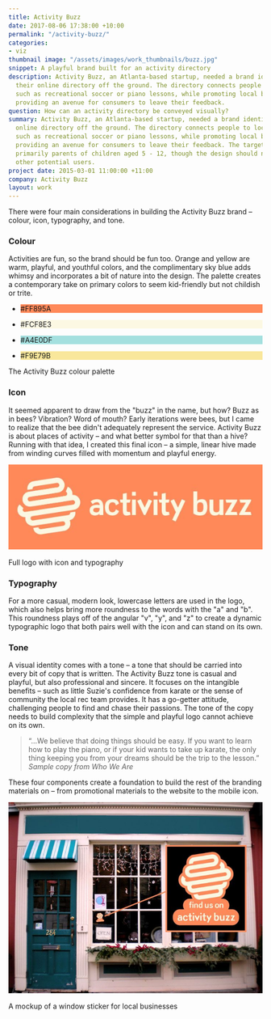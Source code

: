 ```yaml
---
title: Activity Buzz
date: 2017-08-06 17:38:00 +10:00
permalink: "/activity-buzz/"
categories:
- viz
thumbnail image: "/assets/images/work_thumbnails/buzz.jpg"
snippet: A playful brand built for an activity directory
description: Activity Buzz, an Atlanta-based startup, needed a brand identity to get
  their online directory off the ground. The directory connects people to local activities,
  such as recreational soccer or piano lessons, while promoting local businesses and
  providing an avenue for consumers to leave their feedback.
question: How can an activity directory be conveyed visually?
summary: Activity Buzz, an Atlanta-based startup, needed a brand identity to get their
  online directory off the ground. The directory connects people to local activities,
  such as recreational soccer or piano lessons, while promoting local businesses and
  providing an avenue for consumers to leave their feedback. The target market is
  primarily parents of children aged 5 - 12, though the design should not alienate
  other potential users.
project date: 2015-03-01 11:00:00 +11:00
company: Activity Buzz
layout: work
---
```


There were four main considerations in building the Activity Buzz brand – colour, icon, typography, and tone.

### Colour
Activities are fun, so the brand should be fun too. Orange and yellow are warm, playful, and youthful colors, and the complimentary sky blue adds whimsy and incorporates a bit of nature into the design. The palette creates a contemporary take on primary colors to seem kid-friendly but not childish or trite.

<ul class="palette">
  <li style="background: #FF895A"><p class="swatch">#FF895A</p></li>
  <li style="background: #FCF8E3"><p class="swatch">#FCF8E3</p></li>
  <li style="background: #A4E0DF"><p class="swatch">#A4E0DF</p></li>
  <li style="background: #F9E79B"><p class="swatch">#F9E79B</p></li>
</ul>
<p class="caption mt-2">The Activity Buzz colour palette</p>

### Icon
It seemed apparent to draw from the "buzz" in the name, but how? Buzz as in bees? Vibration? Word of mouth? Early iterations were bees, but I came to realize that the bee didn't adequately represent the service. Activity Buzz is about places of activity – and what better symbol for that than a hive? Running with that idea, I created this final icon – a simple, linear hive made from winding curves filled with momentum and playful energy.

![typography.jpg](/uploads/typography.jpg)
<p class="caption">Full logo with icon and typography</p>

### Typography
For a more casual, modern look, lowercase letters are used in the logo, which also helps bring more roundness to the words with the "a" and "b". This roundness plays off of the angular "v", "y", and "z" to create a dynamic typographic logo that both pairs well with the icon and can stand on its own.

### Tone
A visual identity comes with a tone – a tone that should be carried into every bit of copy that is written. The Activity Buzz tone is casual and playful, but also professional and sincere. It focuses on the intangible benefits – such as little Suzie's confidence from karate or the sense of community the local rec team provides. It has a go-getter attitude, challenging people to find and chase their passions. The tone of the copy needs to build complexity that the simple and playful logo cannot achieve on its own.

> &ldquo;...We believe that doing things should be easy. If you want to learn how to play the piano, or if your kid wants to take up karate, the only thing keeping you from your dreams should be the trip to the lesson.&rdquo;<br>*Sample copy from Who We Are*


These four components create a foundation to build the rest of the branding materials on – from promotional materials to the website to the mobile icon.

![sticker.jpg](/uploads/sticker.jpg)
<p class="caption">A mockup of a window sticker for local businesses</p>